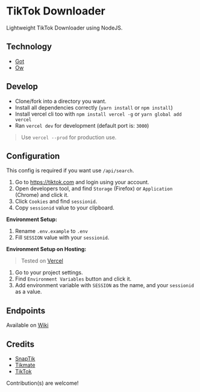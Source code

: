 # TikTok Downloader

Lightweight TikTok Downloader using NodeJS.

## Technology
- [Got](https://npmjs.com/got)
- [Ow](https://npmjs.com/ow) 

## Develop
- Clone/fork into a directory you want.
- Install all dependencies correctly (`yarn install` or `npm install`)
- Install vercel cli too with `npm install vercel -g` or `yarn global add vercel`
- Ran `vercel dev` for development (default port is: `3000`)
> Use `vercel --prod` for production use.


## Configuration
This config is required if you want use `/api/search`.

1. Go to https://tiktok.com and login using your account.
2. Open developers tool, and find `Storage` (Firefox) or `Application` (Chrome) and click it.
3. Click `Cookies` and find `sessionid`.
4. Copy `sessionid` value to your clipboard.

**Environment Setup:**
1. Rename `.env.example` to `.env`
2. Fill `SESSION` value with your `sessionid`.

**Environment Setup on Hosting:**
> Tested on [Vercel](https://vercel.com)
1. Go to your project settings.
2. Find `Environment Variables` button and click it.
3. Add environment variable with `SESSION` as the name, and your `sessionid` as a value.

## Endpoints
Available on [Wiki](https://github.com/hansputera/tiktok-dl/wiki/Endpoints)

## Credits

- [SnapTik](https://snaptik.app)
- [Tikmate](https://tikmate.online)
- [TikTok](https://tiktok.com) 

Contribution(s) are welcome!

